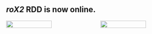 ## _roX2_ RDD is now online.

<div style="display: flex; gap: 10px;">
  <img src="https://github.com/user-attachments/assets/372895bd-5b17-4cee-9d4b-5ed7411ea6c5" style="width: 50%;">
  <img src="https://github.com/user-attachments/assets/4041df2e-8ec9-4209-bb13-e448c21caafc" style="width: 50%;">
</div>
